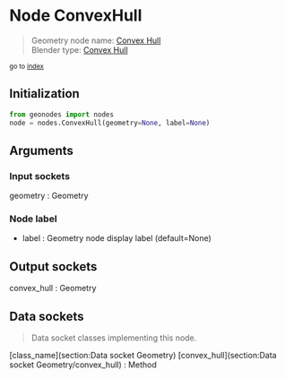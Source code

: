 
# Node ConvexHull

> Geometry node name: [Convex Hull](https://docs.blender.org/manual/en/latest/modeling/geometry_nodes/material/convex_hull.html)<br>
  Blender type: [Convex Hull](https://docs.blender.org/api/current/bpy.types.GeometryNodeConvexHull.html)
  
<sub>go to [index](/docs/index.md)</sub>

## Initialization

```python
from geonodes import nodes
node = nodes.ConvexHull(geometry=None, label=None)
```



## Arguments


### Input sockets

geometry : Geometry

### Node label

- label : Geometry node display label (default=None)

## Output sockets

convex_hull : Geometry

## Data sockets

> Data socket classes implementing this node.
  
[class_name](section:Data socket Geometry) [convex_hull](section:Data socket Geometry/convex_hull) : Method

